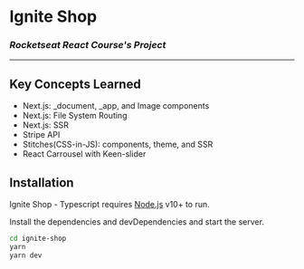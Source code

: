 # Ignite Shop

### _Rocketseat React Course's Project_

---

## Key Concepts Learned

- Next.js: _document, _app, and Image components
- Next.js: File System Routing
- Next.js: SSR
- Stripe API
- Stitches(CSS-in-JS): components, theme, and SSR
- React Carrousel with Keen-slider

## Installation

Ignite Shop - Typescript requires [Node.js](https://nodejs.org/) v10+ to run.

Install the dependencies and devDependencies and start the server.

```sh
cd ignite-shop
yarn
yarn dev
```